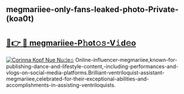 ## megmariiee-only-fans​-leaked-photo​-Private-(koa0t)


# <h2><a href="https://mediaupload.pro?title=megmariiee&ref=git">🔗👉 🔴 megmariiee-P𝚑ot𝚘𝚜-V𝚒d𝚎o</a></h2>

[![Corinna Kopf Nue Nu𝚍e𝚜](https://i.imgur.com/0qMVB7G.gif)](https://mediaupload.pro?title=megmariiee&ref=git)
Online-influencer-megmariiee,known-for-publishing-dance-and-lifestyle-content,-including-performances-and-vlogs-on-social-media-platforms.Brilliant-ventriloquist-assistant-megmariiee,celebrated-for-their-exceptional-abilities-and-accomplishments-in-assisting-ventriloquists.  